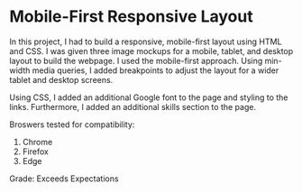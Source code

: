 # Mobile-First Responsive Layout

 In this project, I had to build a responsive, mobile-first layout using HTML and CSS. I was given three image mockups for a mobile, tablet, and desktop layout to build the webpage. I used the mobile-first approach. Using min-width media queries, I added breakpoints to adjust the layout for a wider tablet and desktop screens. 
 
 Using CSS, I added an additional Google font to the page and styling to the links. Furthermore, I added an additional skills section to the page. 

 Broswers tested for compatibility: 

 1. Chrome
 2. Firefox
 3. Edge

 Grade: Exceeds Expectations
